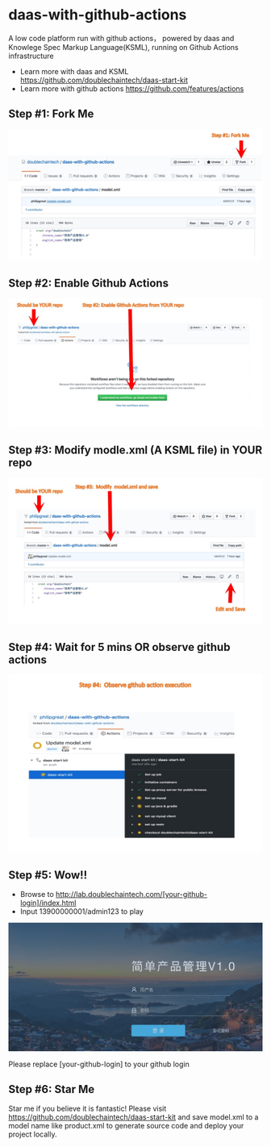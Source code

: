 # daas-with-github-actions
A low code platform run with github actions， powered by daas and Knowlege Spec Markup Language(KSML), running on Github Actions infrastructure

* Learn more with daas and KSML https://github.com/doublechaintech/daas-start-kit
* Learn more with github actions https://github.com/features/actions


## Step #1: Fork Me

![Steps](/doc/step-01.jpg)

## Step #2: Enable Github Actions

![Steps](/doc/step-02.jpg)

## Step #3: Modify modle.xml (A KSML file) in YOUR repo

![Steps](/doc/step-03.jpg)

## Step #4: Wait for 5 mins OR observe github actions

![Steps](/doc/step-04.jpg)


## Step #5: Wow!! 

* Browse to http://lab.doublechaintech.com/[your-github-login]/index.html
* Input 13900000001/admin123 to play


![Steps](/doc/final-ui.jpg)

Please replace [your-github-login] to your github login



## Step #6: Star Me

Star me if you believe it is fantastic! Please visit https://github.com/doublechaintech/daas-start-kit and save model.xml to a model name like product.xml to generate source code and deploy your project locally.




